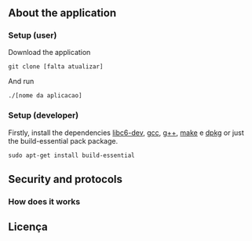 # 

## About the application

### Setup (user)

Download the application

    git clone [falta atualizar]

And run

    ./[nome da aplicacao]

### Setup (developer)

Firstly, install the dependencies [libc6-dev](https://packages.debian.org/search?keywords=libc6-dev), [gcc](https://packages.debian.org/search?keywords=gcc), [g++](https://packages.debian.org/search?keywords=g%2B%2B), [make](https://packages.debian.org/jessie/make) e [dpkg](https://packages.debian.org/search?keywords=dpkg) or just the build-essential pack package.

    sudo apt-get install build-essential 

## Security and protocols

### How does it works

## Licença


